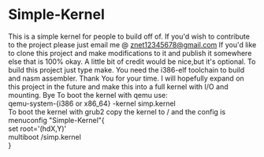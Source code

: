 # Simple-Kernel
This is a simple kernel for people to build off of.
If you'd wish to contribute to the project please just email me @ znet12345678@gmail.com
If you'd like to clone this project and make modifications to it and publish it somewhere else that is 100% okay. A little bit of credit would be nice,but it's optional.
To build this project just type make. You need the i386-elf toolchain to build and nasm assembler.
Thank You for your time. I will hopefully expand on this project in the future and make this into a full kernel with I/O and mounting.
Bye
To boot the kernel with qemu use:<br> qemu-system-{i386 or x86_64} -kernel simp.kernel<br>
To boot the kernel with grub2 copy the kernel to / and the config is<br>
menuconfig "Simple-Kernel"{<br>
  set root='(hdX,Y)'<br>
  multiboot /simp.kernel<br>
}
